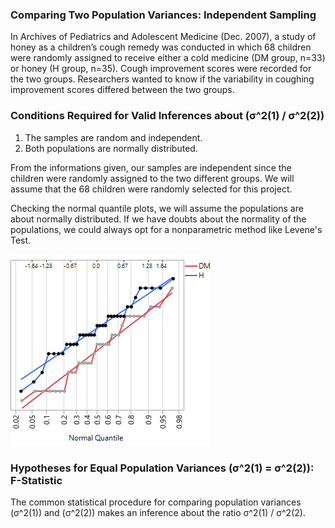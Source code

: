 ### Comparing Two Population Variances: Independent Sampling
In Archives of Pediatrics and Adolescent Medicine (Dec. 2007), a study of honey as a children’s cough remedy was conducted in which 68 children were randomly assigned to receive either a cold medicine (DM group, n=33) or honey (H group, n=35). Cough improvement scores were recorded for the two groups. Researchers wanted to know if the variability in coughing improvement scores differed between the two groups.

### Conditions Required for Valid Inferences about (σ^2(1) / σ^2(2)) 
1. The samples are random and independent.
2. Both populations are normally distributed.

From the informations given, our samples are independent since the children were randomly assigned to the two different groups. We will assume that the 68 children were randomly selected for this project.

Checking the normal quantile plots, we will assume the populations are about normally distributed. If we have doubts about the normality of the populations, we could always opt for a nonparametric method like Levene's Test. 

![histogram](NormalPlots.png)

### Hypotheses for Equal Population Variances (σ^2(1) = σ^2(2)): F-Statistic

The common statistical procedure for comparing population variances (σ^2(1)) and (σ^2(2)) makes an inference about the ratio σ^2(1) / σ^2(2). 

